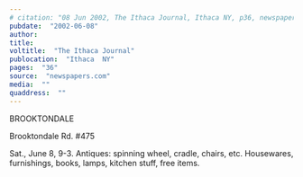 ```yaml
---
# citation: "08 Jun 2002, The Ithaca Journal, Ithaca NY, p36, newspapers.com."
pubdate:  "2002-06-08"
author: 
title: 
voltitle:  "The Ithaca Journal"
publocation:  "Ithaca  NY"
pages:  "36"
source:  "newspapers.com"
media:  ""
quaddress:  ""
---
```

BROOKTONDALE 

Brooktondale Rd. #475 

Sat., June 8, 9-3. Antiques: spinning wheel, cradle, chairs, etc. Housewares, furnishings, books, lamps, kitchen stuff, free items.

